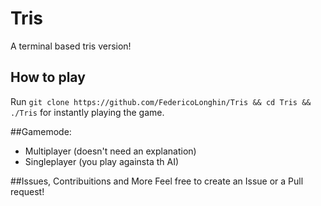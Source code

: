 # Tris
A terminal based tris version!

## How to play
Run ` git clone https://github.com/FedericoLonghin/Tris && cd Tris && ./Tris ` for instantly playing the game.

##Gamemode:
- Multiplayer (doesn't need an explanation)
- Singleplayer (you play againsta th AI)

##Issues, Contribuitions and More
Feel free to create an Issue or a Pull request!